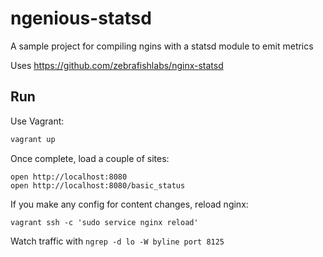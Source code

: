 # ngenious-statsd

A sample project for compiling ngins with a statsd module to emit metrics

Uses https://github.com/zebrafishlabs/nginx-statsd

## Run

Use Vagrant:
```bash
vagrant up
```

Once complete, load a couple of sites:
```
open http://localhost:8080
open http://localhost:8080/basic_status
```

If you make any config for content changes, reload nginx:
```
vagrant ssh -c 'sudo service nginx reload'
```

Watch traffic with `ngrep -d lo -W byline port 8125`

